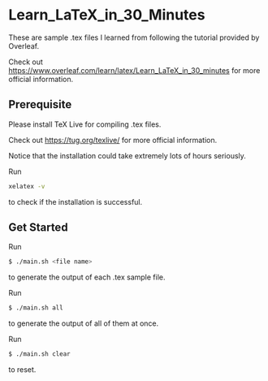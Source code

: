 # Learn_LaTeX_in_30_Minutes

These are sample .tex files I learned from following the tutorial provided by Overleaf.

Check out https://www.overleaf.com/learn/latex/Learn_LaTeX_in_30_minutes for more official information.

## Prerequisite

Please install TeX Live for compiling .tex files.

Check out https://tug.org/texlive/ for more official information.

Notice that the installation could take extremely lots of hours seriously.

Run

```bash
xelatex -v
```

to check if the installation is successful.

## Get Started

Run

```bash
$ ./main.sh <file name>
```

to generate the output of each .tex sample file.

Run

```bash
$ ./main.sh all
```

to generate the output of all of them at once.

Run

```bash
$ ./main.sh clear
```

to reset.
